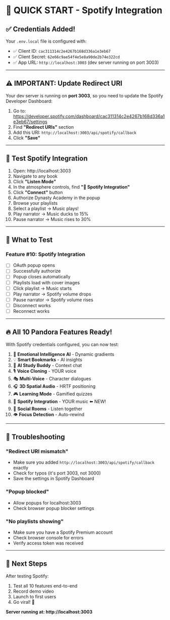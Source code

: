 # 🚀 QUICK START - Spotify Integration

## ✅ Credentials Added!

Your `.env.local` file is configured with:

- ✅ Client ID: `cac311314c2e4267b168d336a1e3eb67`
- ✅ Client Secret: `62e66c9ae54f4e5e8a90de2b74e322cd`
- ✅ App URL: `http://localhost:3003` (dev server running on port 3003)

---

## ⚠️ IMPORTANT: Update Redirect URI

Your dev server is running on **port 3003**, so you need to update the Spotify Developer Dashboard:

1. Go to: https://developer.spotify.com/dashboard/cac311314c2e4267b168d336a1e3eb67/settings
2. Find **"Redirect URIs"** section
3. Add this URI: `http://localhost:3003/api/spotify/callback`
4. Click **"Save"**

---

## 🧪 Test Spotify Integration

1. Open: http://localhost:3003
2. Navigate to any book
3. Click **"Listen Mode"**
4. In the atmosphere controls, find **"🎵 Spotify Integration"**
5. Click **"Connect"** button
6. Authorize Dynasty Academy in the popup
7. Browse your playlists
8. Select a playlist → Music plays!
9. Play narrator → Music ducks to 15%
10. Pause narrator → Music rises to 30%

---

## 🎯 What to Test

### Feature #10: Spotify Integration

- [ ] OAuth popup opens
- [ ] Successfully authorize
- [ ] Popup closes automatically
- [ ] Playlists load with cover images
- [ ] Click playlist → Music starts
- [ ] Play narrator → Spotify volume drops
- [ ] Pause narrator → Spotify volume rises
- [ ] Disconnect works
- [ ] Reconnect works

---

## 🔥 All 10 Pandora Features Ready!

With Spotify credentials configured, you can now test:

1. 🧠 **Emotional Intelligence AI** - Dynamic gradients
2. 💡 **Smart Bookmarks** - AI insights
3. 🤖 **AI Study Buddy** - Context chat
4. 🎙️ **Voice Cloning** - YOUR voice
5. 🎭 **Multi-Voice** - Character dialogues
6. 🎧 **3D Spatial Audio** - HRTF positioning
7. 🎮 **Learning Mode** - Gamified quizzes
8. 🎵 **Spotify Integration** - YOUR music ⬅️ NEW!
9. 👥 **Social Rooms** - Listen together
10. 👁️ **Focus Detection** - Auto-rewind

---

## 🚨 Troubleshooting

### "Redirect URI mismatch"

- Make sure you added `http://localhost:3003/api/spotify/callback` exactly
- Check for typos (it's port 3003, not 3000)
- Save the settings in Spotify Dashboard

### "Popup blocked"

- Allow popups for localhost:3003
- Check browser popup blocker settings

### "No playlists showing"

- Make sure you have a Spotify Premium account
- Check browser console for errors
- Verify access token was received

---

## 🎉 Next Steps

After testing Spotify:

1. Test all 10 features end-to-end
2. Record demo video
3. Launch to first users
4. Go viral! 🚀

**Server running at: http://localhost:3003**
